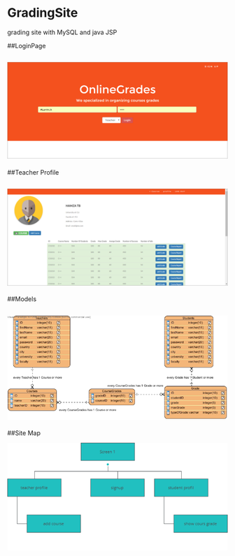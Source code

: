 # GradingSite
grading site with MySQL and java JSP

  
  
  
##LoginPage

  ![Alt text](/GradingSite_/WebContent/src/LoginPage.PNG?raw=true "LoginPage")
  ---
  
##Teacher Profile

  ![Alt text](/GradingSite_/WebContent/src/ScreenShot%20TeacherProfile.PNG?raw=true "Teacher Profile")
  ---
  
##Models

  ![Alt text](/GradingSite_/WebContent/src/onlineGrades.jpg??raw=true "Models")
  ---
  
##Site Map

  ![Alt text](/GradingSite_/WebContent/src/onlineGrade_sitemap.jpg??raw=true "Site Map")
  


 
